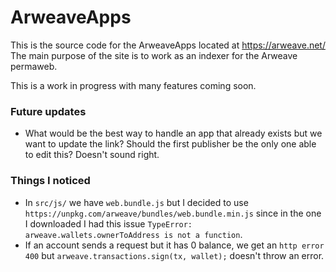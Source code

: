 # ArweaveApps
This is the source code for the ArweaveApps located at https://arweave.net/
The main purpose of the site is to work as an indexer for the Arweave permaweb.

This is a work in progress with many features coming soon.

### Future updates
- What would be the best way to handle an app that already exists but we want to update the link? Should the first publisher be the only one able to edit this? Doesn't sound right.

### Things I noticed
- In `src/js/` we have `web.bundle.js` but I decided to use `https://unpkg.com/arweave/bundles/web.bundle.min.js` since in the one I downloaded I had this issue `TypeError: arweave.wallets.ownerToAddress is not a function`.
- If an account sends a request but it has 0 balance, we get an `http error 400` but `arweave.transactions.sign(tx, wallet);` doesn't throw an error.